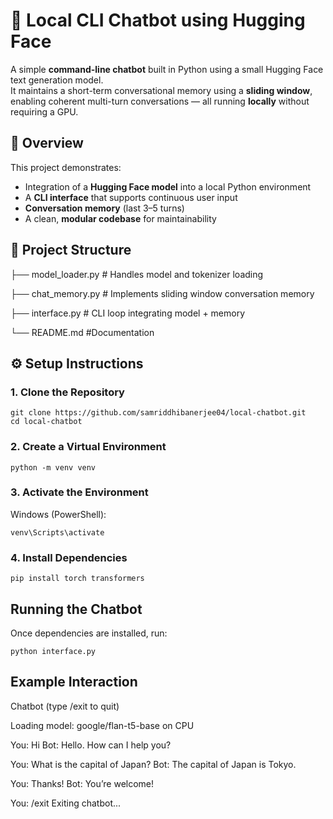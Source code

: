 # 🧠 Local CLI Chatbot using Hugging Face

A simple **command-line chatbot** built in Python using a small Hugging Face text generation model.  
It maintains a short-term conversational memory using a **sliding window**, enabling coherent multi-turn conversations — all running **locally** without requiring a GPU.


## 🚀 Overview

This project demonstrates:
- Integration of a **Hugging Face model** into a local Python environment
- A **CLI interface** that supports continuous user input
- **Conversation memory** (last 3–5 turns)
- A clean, **modular codebase** for maintainability


## 🧩 Project Structure

├── model_loader.py # Handles model and tokenizer loading

├── chat_memory.py # Implements sliding window conversation memory

├── interface.py # CLI loop integrating model + memory

└── README.md #Documentation



## ⚙️ Setup Instructions

### 1. Clone the Repository
```
git clone https://github.com/samriddhibanerjee04/local-chatbot.git
cd local-chatbot
```

### 2. Create a Virtual Environment
```
python -m venv venv
```

### 3. Activate the Environment
Windows (PowerShell):
```
venv\Scripts\activate
```

### 4. Install Dependencies
```
pip install torch transformers
```

## Running the Chatbot
Once dependencies are installed, run:

```
python interface.py
```

## Example Interaction
Chatbot (type /exit to quit)

Loading model: google/flan-t5-base on CPU

You: Hi
Bot: Hello. How can I help you?

You: What is the capital of Japan?
Bot: The capital of Japan is Tokyo.

You: Thanks!
Bot: You’re welcome!

You: /exit
Exiting chatbot...
